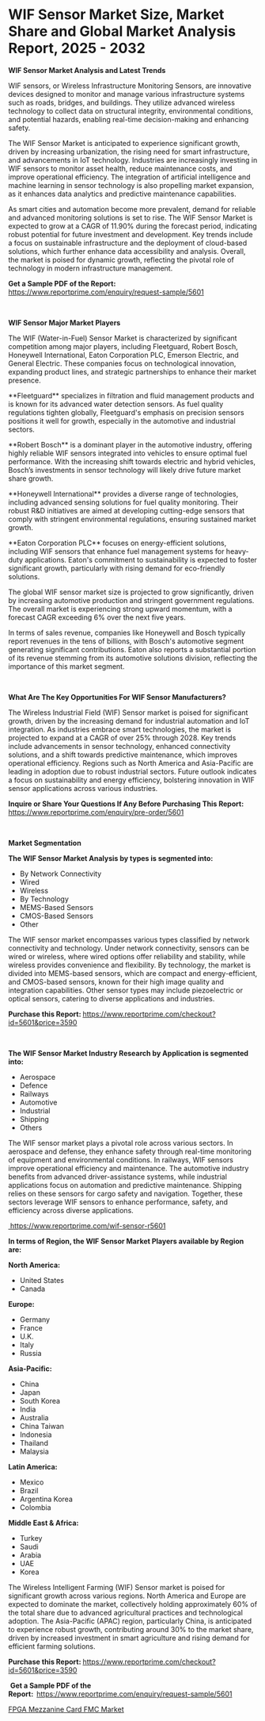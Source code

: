 <p><h1>WIF Sensor Market Size, Market Share and Global Market Analysis Report, 2025 - 2032</h1></p><p><strong>WIF Sensor Market Analysis and Latest Trends</strong></p>
<p><p>WIF sensors, or Wireless Infrastructure Monitoring Sensors, are innovative devices designed to monitor and manage various infrastructure systems such as roads, bridges, and buildings. They utilize advanced wireless technology to collect data on structural integrity, environmental conditions, and potential hazards, enabling real-time decision-making and enhancing safety.</p><p>The WIF Sensor Market is anticipated to experience significant growth, driven by increasing urbanization, the rising need for smart infrastructure, and advancements in IoT technology. Industries are increasingly investing in WIF sensors to monitor asset health, reduce maintenance costs, and improve operational efficiency. The integration of artificial intelligence and machine learning in sensor technology is also propelling market expansion, as it enhances data analytics and predictive maintenance capabilities.</p><p>As smart cities and automation become more prevalent, demand for reliable and advanced monitoring solutions is set to rise. The WIF Sensor Market is expected to grow at a CAGR of 11.90% during the forecast period, indicating robust potential for future investment and development. Key trends include a focus on sustainable infrastructure and the deployment of cloud-based solutions, which further enhance data accessibility and analysis. Overall, the market is poised for dynamic growth, reflecting the pivotal role of technology in modern infrastructure management.</p></p>
<p><strong>Get a Sample PDF of the Report:&nbsp;</strong> <a href="https://www.reportprime.com/enquiry/request-sample/5601?utm_campaign=2949&utm_medium=2&utm_source=Github&utm_content=ia&utm_term=19032025&utm_id=wif-sensor">https://www.reportprime.com/enquiry/request-sample/5601</a></p>
<p>&nbsp;</p>
<p><strong>WIF Sensor Major Market Players</strong></p>
<p><p>The WIF (Water-in-Fuel) Sensor Market is characterized by significant competition among major players, including Fleetguard, Robert Bosch, Honeywell International, Eaton Corporation PLC, Emerson Electric, and General Electric. These companies focus on technological innovation, expanding product lines, and strategic partnerships to enhance their market presence.</p><p>**Fleetguard** specializes in filtration and fluid management products and is known for its advanced water detection sensors. As fuel quality regulations tighten globally, Fleetguard's emphasis on precision sensors positions it well for growth, especially in the automotive and industrial sectors.</p><p>**Robert Bosch** is a dominant player in the automotive industry, offering highly reliable WIF sensors integrated into vehicles to ensure optimal fuel performance. With the increasing shift towards electric and hybrid vehicles, Bosch’s investments in sensor technology will likely drive future market share growth.</p><p>**Honeywell International** provides a diverse range of technologies, including advanced sensing solutions for fuel quality monitoring. Their robust R&D initiatives are aimed at developing cutting-edge sensors that comply with stringent environmental regulations, ensuring sustained market growth.</p><p>**Eaton Corporation PLC** focuses on energy-efficient solutions, including WIF sensors that enhance fuel management systems for heavy-duty applications. Eaton's commitment to sustainability is expected to foster significant growth, particularly with rising demand for eco-friendly solutions.</p><p>The global WIF sensor market size is projected to grow significantly, driven by increasing automotive production and stringent government regulations. The overall market is experiencing strong upward momentum, with a forecast CAGR exceeding 6% over the next five years.</p><p>In terms of sales revenue, companies like Honeywell and Bosch typically report revenues in the tens of billions, with Bosch's automotive segment generating significant contributions. Eaton also reports a substantial portion of its revenue stemming from its automotive solutions division, reflecting the importance of this market segment.</p></p>
<p>&nbsp;</p>
<p><strong>What Are The Key Opportunities For WIF Sensor Manufacturers?</strong></p>
<p><p>The Wireless Industrial Field (WIF) Sensor market is poised for significant growth, driven by the increasing demand for industrial automation and IoT integration. As industries embrace smart technologies, the market is projected to expand at a CAGR of over 25% through 2028. Key trends include advancements in sensor technology, enhanced connectivity solutions, and a shift towards predictive maintenance, which improves operational efficiency. Regions such as North America and Asia-Pacific are leading in adoption due to robust industrial sectors. Future outlook indicates a focus on sustainability and energy efficiency, bolstering innovation in WIF sensor applications across various industries.</p></p>
<p><strong>Inquire or Share Your Questions If Any Before Purchasing This Report:</strong> <a href="https://www.reportprime.com/enquiry/pre-order/5601?utm_campaign=2949&utm_medium=2&utm_source=Github&utm_content=ia&utm_term=19032025&utm_id=wif-sensor">https://www.reportprime.com/enquiry/pre-order/5601</a></p>
<p>&nbsp;</p>
<p><strong>Market Segmentation</strong></p>
<p><strong>The WIF Sensor Market Analysis by types is segmented into:</strong></p>
<p><ul><li>By Network Connectivity</li><li>Wired</li><li>Wireless</li><li>By Technology</li><li>MEMS-Based Sensors</li><li>CMOS-Based Sensors</li><li>Other</li></ul></p>
<p><p>The WIF sensor market encompasses various types classified by network connectivity and technology. Under network connectivity, sensors can be wired or wireless, where wired options offer reliability and stability, while wireless provides convenience and flexibility. By technology, the market is divided into MEMS-based sensors, which are compact and energy-efficient, and CMOS-based sensors, known for their high image quality and integration capabilities. Other sensor types may include piezoelectric or optical sensors, catering to diverse applications and industries.</p></p>
<p><strong>Purchase this Report:&nbsp;</strong><a href="https://www.reportprime.com/checkout?id=5601&price=3590&utm_campaign=2949&utm_medium=2&utm_source=Github&utm_content=ia&utm_term=19032025&utm_id=wif-sensor">https://www.reportprime.com/checkout?id=5601&price=3590</a></p>
<p>&nbsp;</p>
<p><strong>The WIF Sensor Market Industry Research by Application is segmented into:</strong></p>
<p><ul><li>Aerospace</li><li>Defence</li><li>Railways</li><li>Automotive</li><li>Industrial</li><li>Shipping</li><li>Others</li></ul></p>
<p><p>The WIF sensor market plays a pivotal role across various sectors. In aerospace and defense, they enhance safety through real-time monitoring of equipment and environmental conditions. In railways, WIF sensors improve operational efficiency and maintenance. The automotive industry benefits from advanced driver-assistance systems, while industrial applications focus on automation and predictive maintenance. Shipping relies on these sensors for cargo safety and navigation. Together, these sectors leverage WIF sensors to enhance performance, safety, and efficiency across diverse applications.</p></p>
<p><a href="https://www.reportprime.com/wif-sensor-r5601?utm_campaign=2949&utm_medium=2&utm_source=Github&utm_content=ia&utm_term=19032025&utm_id=wif-sensor">&nbsp;https://www.reportprime.com/wif-sensor-r5601</a></p>
<p><strong>In terms of Region, the WIF Sensor Market Players available by Region are:</strong></p>
<p>
    <p> <strong> North America: </strong>
        <ul>
            <li>United States</li>
            <li>Canada</li>
        </ul>
        </p> 
    <p> <strong> Europe: </strong>
        <ul>
            <li>Germany</li>
            <li>France</li>
            <li>U.K.</li>
            <li>Italy</li>
            <li>Russia</li>
        </ul>
        </p> 
    <p> <strong> Asia-Pacific: </strong>
        <ul>
            <li>China</li>
            <li>Japan</li>
            <li>South Korea</li>
            <li>India</li>
            <li>Australia</li>
            <li>China Taiwan</li>
            <li>Indonesia</li>
            <li>Thailand</li>
            <li>Malaysia</li>
        </ul>
        </p> 
    <p> <strong> Latin America: </strong>
        <ul>
            <li>Mexico</li>
            <li>Brazil</li>
            <li>Argentina Korea</li>
            <li>Colombia</li>
        </ul>
        </p> 
    <p> <strong> Middle East & Africa: </strong>
        <ul>
            <li>Turkey</li>
            <li>Saudi</li>
            <li>Arabia</li>
            <li>UAE</li>
            <li>Korea</li>
        </ul>
    </p>
    </p>
<p><p>The Wireless Intelligent Farming (WIF) Sensor market is poised for significant growth across various regions. North America and Europe are expected to dominate the market, collectively holding approximately 60% of the total share due to advanced agricultural practices and technological adoption. The Asia-Pacific (APAC) region, particularly China, is anticipated to experience robust growth, contributing around 30% to the market share, driven by increased investment in smart agriculture and rising demand for efficient farming solutions.</p></p>
<p><strong>Purchase this Report: </strong><a href="https://www.reportprime.com/checkout?id=5601&price=3590&utm_campaign=2949&utm_medium=2&utm_source=Github&utm_content=ia&utm_term=19032025&utm_id=wif-sensor">https://www.reportprime.com/checkout?id=5601&price=3590</a></p>
<p>&nbsp;<strong>Get a Sample PDF of the Report:&nbsp;&nbsp;</strong><a href="https://www.reportprime.com/enquiry/request-sample/5601?utm_campaign=2949&utm_medium=2&utm_source=Github&utm_content=ia&utm_term=19032025&utm_id=wif-sensor">https://www.reportprime.com/enquiry/request-sample/5601</a></p>
<p><strong></strong></p>
<p><p><a href="https://github.com/nafidurii/Market-Research-Report-List-1/blob/main/fpga-mezzanine-card-fmc-market.md?utm_campaign=2949&utm_medium=2&utm_source=Github&utm_content=ia&utm_term=19032025&utm_id=wif-sensor">FPGA Mezzanine Card FMC Market</a></p></p>